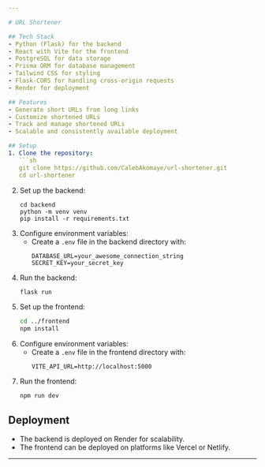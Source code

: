 ```yaml
---

# URL Shortener  

## Tech Stack  
- Python (Flask) for the backend  
- React with Vite for the frontend  
- PostgreSQL for data storage  
- Prisma ORM for database management  
- Tailwind CSS for styling  
- Flask-CORS for handling cross-origin requests  
- Render for deployment  

## Features  
- Generate short URLs from long links  
- Customize shortened URLs  
- Track and manage shortened URLs  
- Scalable and consistently available deployment  

## Setup  
1. Clone the repository:  
   ```sh
   git clone https://github.com/CalebAkomaye/url-shortener.git
   cd url-shortener
   ```  
2. Set up the backend:  
   ```
   cd backend
   python -m venv venv
   pip install -r requirements.txt
   ```  
3. Configure environment variables:  
   - Create a `.env` file in the backend directory with:  
     ```
     DATABASE_URL=your_awesome_connection_string
     SECRET_KEY=your_secret_key
     ```  
4. Run the backend:  
   ```sh
   flask run
   ```  
5. Set up the frontend:  
   ```sh
   cd ../frontend
   npm install
   ```  
6. Configure environment variables:  
   - Create a `.env` file in the frontend directory with:  
     ```
     VITE_API_URL=http://localhost:5000
     ```  
7. Run the frontend:  
   ```
   npm run dev
   ```  

## Deployment  
- The backend is deployed on Render for scalability.  
- The frontend can be deployed on platforms like Vercel or Netlify.  

---
```


